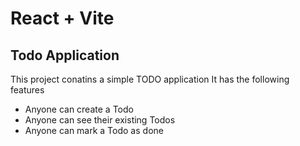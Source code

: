 # React + Vite

## Todo Application

This project conatins a simple TODO application 
It has the following features

- Anyone can create a Todo
- Anyone can see their existing Todos
- Anyone can mark a Todo as done  
